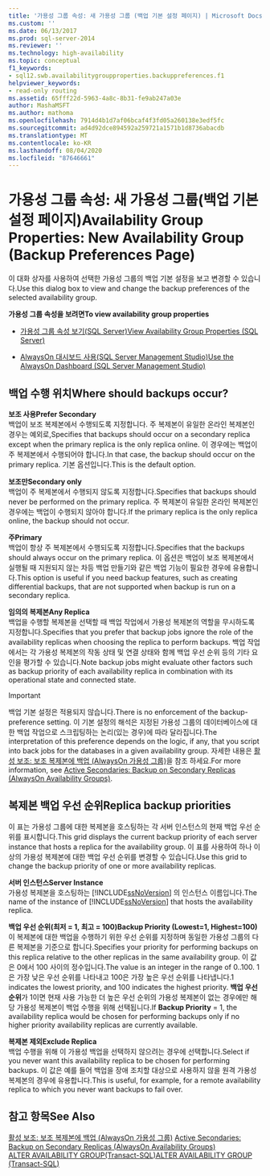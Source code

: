 ```yaml
---
title: '가용성 그룹 속성: 새 가용성 그룹 (백업 기본 설정 페이지) | Microsoft Docs'
ms.custom: ''
ms.date: 06/13/2017
ms.prod: sql-server-2014
ms.reviewer: ''
ms.technology: high-availability
ms.topic: conceptual
f1_keywords:
- sql12.swb.availabilitygroupproperties.backuppreferences.f1
helpviewer_keywords:
- read-only routing
ms.assetid: 65fff22d-5963-4a8c-8b31-fe9ab247a03e
author: MashaMSFT
ms.author: mathoma
ms.openlocfilehash: 7914d4b1d7af06bcaf4f3fd05a260138e3edf5fc
ms.sourcegitcommit: ad4d92dce894592a259721a1571b1d8736abacdb
ms.translationtype: MT
ms.contentlocale: ko-KR
ms.lasthandoff: 08/04/2020
ms.locfileid: "87646661"
---
```

# <a name="availability-group-properties-new-availability-group-backup-preferences-page"></a><span data-ttu-id="9db50-102">가용성 그룹 속성: 새 가용성 그룹(백업 기본 설정 페이지)</span><span class="sxs-lookup"><span data-stu-id="9db50-102">Availability Group Properties: New Availability Group (Backup Preferences Page)</span></span>
  <span data-ttu-id="9db50-103">이 대화 상자를 사용하여 선택한 가용성 그룹의 백업 기본 설정을 보고 변경할 수 있습니다.</span><span class="sxs-lookup"><span data-stu-id="9db50-103">Use this dialog box to view and change the backup preferences of the selected availability group.</span></span>  
  
 <span data-ttu-id="9db50-104">**가용성 그룹 속성을 보려면**</span><span class="sxs-lookup"><span data-stu-id="9db50-104">**To view availability group properties**</span></span>  
  
-   [<span data-ttu-id="9db50-105">가용성 그룹 속성 보기&#40;SQL Server&#41;</span><span class="sxs-lookup"><span data-stu-id="9db50-105">View Availability Group Properties &#40;SQL Server&#41;</span></span>](view-availability-group-properties-sql-server.md)  
  
-   [<span data-ttu-id="9db50-106">AlwaysOn 대시보드 사용&#40;SQL Server Management Studio&#41;</span><span class="sxs-lookup"><span data-stu-id="9db50-106">Use the AlwaysOn Dashboard &#40;SQL Server Management Studio&#41;</span></span>](use-the-always-on-dashboard-sql-server-management-studio.md)  
  
## <a name="where-should-backups-occur"></a><span data-ttu-id="9db50-107">백업 수행 위치</span><span class="sxs-lookup"><span data-stu-id="9db50-107">Where should backups occur?</span></span>  
 <span data-ttu-id="9db50-108">**보조 사용**</span><span class="sxs-lookup"><span data-stu-id="9db50-108">**Prefer Secondary**</span></span>  
 <span data-ttu-id="9db50-109">백업이 보조 복제본에서 수행되도록 지정합니다. 주 복제본이 유일한 온라인 복제본인 경우는 예외로,</span><span class="sxs-lookup"><span data-stu-id="9db50-109">Specifies that backups should occur on a secondary replica except when the primary replica is the only replica online.</span></span> <span data-ttu-id="9db50-110">이 경우에는 백업이 주 복제본에서 수행되어야 합니다.</span><span class="sxs-lookup"><span data-stu-id="9db50-110">In that case, the backup should occur on the primary replica.</span></span> <span data-ttu-id="9db50-111">기본 옵션입니다.</span><span class="sxs-lookup"><span data-stu-id="9db50-111">This is the default option.</span></span>  
  
 <span data-ttu-id="9db50-112">**보조만**</span><span class="sxs-lookup"><span data-stu-id="9db50-112">**Secondary only**</span></span>  
 <span data-ttu-id="9db50-113">백업이 주 복제본에서 수행되지 않도록 지정합니다.</span><span class="sxs-lookup"><span data-stu-id="9db50-113">Specifies that backups should never be performed on the primary replica.</span></span> <span data-ttu-id="9db50-114">주 복제본이 유일한 온라인 복제본인 경우에는 백업이 수행되지 않아야 합니다.</span><span class="sxs-lookup"><span data-stu-id="9db50-114">If the primary replica is the only replica online, the backup should not occur.</span></span>  
  
 <span data-ttu-id="9db50-115">**주**</span><span class="sxs-lookup"><span data-stu-id="9db50-115">**Primary**</span></span>  
 <span data-ttu-id="9db50-116">백업이 항상 주 복제본에서 수행되도록 지정합니다.</span><span class="sxs-lookup"><span data-stu-id="9db50-116">Specifies that the backups should always occur on the primary replica.</span></span> <span data-ttu-id="9db50-117">이 옵션은 백업이 보조 복제본에서 실행될 때 지원되지 않는 차등 백업 만들기와 같은 백업 기능이 필요한 경우에 유용합니다.</span><span class="sxs-lookup"><span data-stu-id="9db50-117">This option is useful if you need backup features, such as creating differential backups, that are not supported when backup is run on a secondary replica.</span></span>  
  
 <span data-ttu-id="9db50-118">**임의의 복제본**</span><span class="sxs-lookup"><span data-stu-id="9db50-118">**Any Replica**</span></span>  
 <span data-ttu-id="9db50-119">백업을 수행할 복제본을 선택할 때 백업 작업에서 가용성 복제본의 역할을 무시하도록 지정합니다.</span><span class="sxs-lookup"><span data-stu-id="9db50-119">Specifies that you prefer that backup jobs ignore the role of the availability replicas when choosing the replica to perform backups.</span></span> <span data-ttu-id="9db50-120">백업 작업에서는 각 가용성 복제본의 작동 상태 및 연결 상태와 함께 백업 우선 순위 등의 기타 요인을 평가할 수 있습니다.</span><span class="sxs-lookup"><span data-stu-id="9db50-120">Note backup jobs might evaluate other factors such as backup priority of each availability replica in combination with its operational state and connected state.</span></span>  
  
> [!IMPORTANT]  
>  <span data-ttu-id="9db50-121">백업 기본 설정은 적용되지 않습니다.</span><span class="sxs-lookup"><span data-stu-id="9db50-121">There is no enforcement of the backup-preference setting.</span></span> <span data-ttu-id="9db50-122">이 기본 설정의 해석은 지정된 가용성 그룹의 데이터베이스에 대한 백업 작업으로 스크립팅하는 논리(있는 경우)에 따라 달라집니다.</span><span class="sxs-lookup"><span data-stu-id="9db50-122">The interpretation of this preference depends on the logic, if any, that you script into back jobs for the databases in a given availability group.</span></span> <span data-ttu-id="9db50-123">자세한 내용은 [활성 보조: 보조 복제본에 백업 (AlwaysOn 가용성 그룹)](active-secondaries-backup-on-secondary-replicas-always-on-availability-groups.md)을 참조 하세요.</span><span class="sxs-lookup"><span data-stu-id="9db50-123">For more information, see [Active Secondaries: Backup on Secondary Replicas (AlwaysOn Availability Groups)](active-secondaries-backup-on-secondary-replicas-always-on-availability-groups.md).</span></span>  
  
## <a name="replica-backup-priorities"></a><span data-ttu-id="9db50-124">복제본 백업 우선 순위</span><span class="sxs-lookup"><span data-stu-id="9db50-124">Replica backup priorities</span></span>  
 <span data-ttu-id="9db50-125">이 표는 가용성 그룹에 대한 복제본을 호스팅하는 각 서버 인스턴스의 현재 백업 우선 순위를 표시합니다.</span><span class="sxs-lookup"><span data-stu-id="9db50-125">This grid displays the current backup priority of each server instance that hosts a replica for the availability group.</span></span> <span data-ttu-id="9db50-126">이 표를 사용하여 하나 이상의 가용성 복제본에 대한 백업 우선 순위를 변경할 수 있습니다.</span><span class="sxs-lookup"><span data-stu-id="9db50-126">Use this grid to change the backup priority of one or more availability replicas.</span></span>  
  
 <span data-ttu-id="9db50-127">**서버 인스턴스**</span><span class="sxs-lookup"><span data-stu-id="9db50-127">**Server Instance**</span></span>  
 <span data-ttu-id="9db50-128">가용성 복제본을 호스팅하는 [!INCLUDE[ssNoVersion](../../../includes/ssnoversion-md.md)] 의 인스턴스 이름입니다.</span><span class="sxs-lookup"><span data-stu-id="9db50-128">The name of the instance of [!INCLUDE[ssNoVersion](../../../includes/ssnoversion-md.md)] that hosts the availability replica.</span></span>  
  
 <span data-ttu-id="9db50-129">**백업 우선 순위(최저 = 1, 최고 = 100)**</span><span class="sxs-lookup"><span data-stu-id="9db50-129">**Backup Priority (Lowest=1, Highest=100)**</span></span>  
 <span data-ttu-id="9db50-130">이 복제본에 대한 백업을 수행하기 위한 우선 순위를 지정하며 동일한 가용성 그룹의 다른 복제본을 기준으로 합니다.</span><span class="sxs-lookup"><span data-stu-id="9db50-130">Specifies your priority for performing backups on this replica relative to the other replicas in the same availability group.</span></span> <span data-ttu-id="9db50-131">이 값은 0에서 100  사이의 정수입니다.</span><span class="sxs-lookup"><span data-stu-id="9db50-131">The value is an integer in the range of 0..100.</span></span> <span data-ttu-id="9db50-132">1은 가장 낮은 우선 순위를 나타내고 100은 가장 높은 우선 순위를 나타냅니다.</span><span class="sxs-lookup"><span data-stu-id="9db50-132">1 indicates the lowest priority, and 100 indicates the highest priority.</span></span> <span data-ttu-id="9db50-133">**백업 우선 순위**가 1이면 현재 사용 가능한 더 높은 우선 순위의 가용성 복제본이 없는 경우에만 해당 가용성 복제본이 백업 수행을 위해 선택됩니다.</span><span class="sxs-lookup"><span data-stu-id="9db50-133">If **Backup Priority** = 1, the availability replica would be chosen for performing backups only if no higher priority availability replicas are currently available.</span></span>  
  
 <span data-ttu-id="9db50-134">**복제본 제외**</span><span class="sxs-lookup"><span data-stu-id="9db50-134">**Exclude Replica**</span></span>  
 <span data-ttu-id="9db50-135">백업 수행을 위해 이 가용성 백업을 선택하지 않으려는 경우에 선택합니다.</span><span class="sxs-lookup"><span data-stu-id="9db50-135">Select if you never want this availability replica to be chosen for performing backups.</span></span> <span data-ttu-id="9db50-136">이 값은 예를 들어 백업을 장애 조치할 대상으로 사용하지 않을 원격 가용성 복제본의 경우에 유용합니다.</span><span class="sxs-lookup"><span data-stu-id="9db50-136">This is useful, for example, for a remote availability replica to which you never want backups to fail over.</span></span>  
  
## <a name="see-also"></a><span data-ttu-id="9db50-137">참고 항목</span><span class="sxs-lookup"><span data-stu-id="9db50-137">See Also</span></span>  
 <span data-ttu-id="9db50-138">[활성 보조: 보조 복제본에 백업 (AlwaysOn 가용성 그룹)](active-secondaries-backup-on-secondary-replicas-always-on-availability-groups.md) </span><span class="sxs-lookup"><span data-stu-id="9db50-138">[Active Secondaries: Backup on Secondary Replicas (AlwaysOn Availability Groups)](active-secondaries-backup-on-secondary-replicas-always-on-availability-groups.md) </span></span>  
 [<span data-ttu-id="9db50-139">ALTER AVAILABILITY GROUP&#40;Transact-SQL&#41;</span><span class="sxs-lookup"><span data-stu-id="9db50-139">ALTER AVAILABILITY GROUP &#40;Transact-SQL&#41;</span></span>](/sql/t-sql/statements/alter-availability-group-transact-sql)  
  
  
